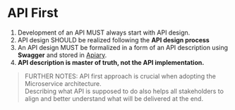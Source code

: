 # API First

1. Development of an API MUST always start with API design. 
1. API design SHOULD be realized following the **API design process**
1. An API design MUST be formalized in a form of an API description using **Swagger** and stored in [Apiary](./apiary.md).
1. **API description is master of truth, not the API implementation.**
   
> FURTHER NOTES: API first approach is crucial when adopting the Microservice architecture.  
 Describing what API is supposed to do also helps all stakeholders to align and better understand what will be delivered at the end.
 
 